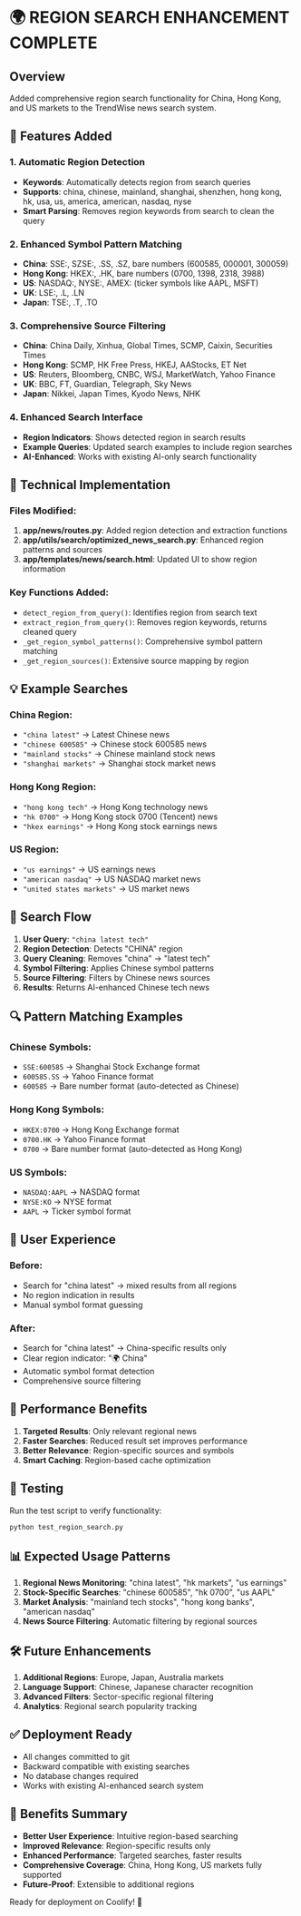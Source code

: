 
# 🌍 REGION SEARCH ENHANCEMENT COMPLETE

## Overview
Added comprehensive region search functionality for China, Hong Kong, and US markets to the TrendWise news search system.

## 🚀 Features Added

### 1. **Automatic Region Detection**
- **Keywords**: Automatically detects region from search queries
- **Supports**: china, chinese, mainland, shanghai, shenzhen, hong kong, hk, usa, us, america, american, nasdaq, nyse
- **Smart Parsing**: Removes region keywords from search to clean the query

### 2. **Enhanced Symbol Pattern Matching**
- **China**: SSE:, SZSE:, .SS, .SZ, bare numbers (600585, 000001, 300059)
- **Hong Kong**: HKEX:, .HK, bare numbers (0700, 1398, 2318, 3988)
- **US**: NASDAQ:, NYSE:, AMEX: (ticker symbols like AAPL, MSFT)
- **UK**: LSE:, .L, .LN
- **Japan**: TSE:, .T, .TO

### 3. **Comprehensive Source Filtering**
- **China**: China Daily, Xinhua, Global Times, SCMP, Caixin, Securities Times
- **Hong Kong**: SCMP, HK Free Press, HKEJ, AAStocks, ET Net
- **US**: Reuters, Bloomberg, CNBC, WSJ, MarketWatch, Yahoo Finance
- **UK**: BBC, FT, Guardian, Telegraph, Sky News
- **Japan**: Nikkei, Japan Times, Kyodo News, NHK

### 4. **Enhanced Search Interface**
- **Region Indicators**: Shows detected region in search results
- **Example Queries**: Updated search examples to include region searches
- **AI-Enhanced**: Works with existing AI-only search functionality

## 🔧 Technical Implementation

### Files Modified:
1. **app/news/routes.py**: Added region detection and extraction functions
2. **app/utils/search/optimized_news_search.py**: Enhanced region patterns and sources
3. **app/templates/news/search.html**: Updated UI to show region information

### Key Functions Added:
- `detect_region_from_query()`: Identifies region from search text
- `extract_region_from_query()`: Removes region keywords, returns cleaned query
- `_get_region_symbol_patterns()`: Comprehensive symbol pattern matching
- `_get_region_sources()`: Extensive source mapping by region

## 💡 Example Searches

### China Region:
- `"china latest"` → Latest Chinese news
- `"chinese 600585"` → Chinese stock 600585 news
- `"mainland stocks"` → Chinese mainland stock news
- `"shanghai markets"` → Shanghai stock market news

### Hong Kong Region:
- `"hong kong tech"` → Hong Kong technology news
- `"hk 0700"` → Hong Kong stock 0700 (Tencent) news
- `"hkex earnings"` → Hong Kong stock earnings news

### US Region:
- `"us earnings"` → US earnings news
- `"american nasdaq"` → US NASDAQ market news
- `"united states markets"` → US market news

## 🎯 Search Flow

1. **User Query**: `"china latest tech"`
2. **Region Detection**: Detects "CHINA" region
3. **Query Cleaning**: Removes "china" → "latest tech"
4. **Symbol Filtering**: Applies Chinese symbol patterns
5. **Source Filtering**: Filters by Chinese news sources
6. **Results**: Returns AI-enhanced Chinese tech news

## 🔍 Pattern Matching Examples

### Chinese Symbols:
- `SSE:600585` → Shanghai Stock Exchange format
- `600585.SS` → Yahoo Finance format
- `600585` → Bare number format (auto-detected as Chinese)

### Hong Kong Symbols:
- `HKEX:0700` → Hong Kong Exchange format
- `0700.HK` → Yahoo Finance format
- `0700` → Bare number format (auto-detected as Hong Kong)

### US Symbols:
- `NASDAQ:AAPL` → NASDAQ format
- `NYSE:KO` → NYSE format
- `AAPL` → Ticker symbol format

## 🌟 User Experience

### Before:
- Search for "china latest" → mixed results from all regions
- No region indication in results
- Manual symbol format guessing

### After:
- Search for "china latest" → China-specific results only
- Clear region indicator: "🌍 China"
- Automatic symbol format detection
- Comprehensive source filtering

## 🚀 Performance Benefits

1. **Targeted Results**: Only relevant regional news
2. **Faster Searches**: Reduced result set improves performance
3. **Better Relevance**: Region-specific sources and symbols
4. **Smart Caching**: Region-based cache optimization

## 🔧 Testing

Run the test script to verify functionality:
```bash
python test_region_search.py
```

## 📊 Expected Usage Patterns

1. **Regional News Monitoring**: "china latest", "hk markets", "us earnings"
2. **Stock-Specific Searches**: "chinese 600585", "hk 0700", "us AAPL"
3. **Market Analysis**: "mainland tech stocks", "hong kong banks", "american nasdaq"
4. **News Source Filtering**: Automatic filtering by regional sources

## 🛠️ Future Enhancements

1. **Additional Regions**: Europe, Japan, Australia markets
2. **Language Support**: Chinese, Japanese character recognition
3. **Advanced Filters**: Sector-specific regional filtering
4. **Analytics**: Regional search popularity tracking

## ✅ Deployment Ready

- All changes committed to git
- Backward compatible with existing searches
- No database changes required
- Works with existing AI-enhanced search system

## 🎉 Benefits Summary

- **Better User Experience**: Intuitive region-based searching
- **Improved Relevance**: Region-specific results only
- **Enhanced Performance**: Targeted searches, faster results
- **Comprehensive Coverage**: China, Hong Kong, US markets fully supported
- **Future-Proof**: Extensible to additional regions

Ready for deployment on Coolify! 🚀
